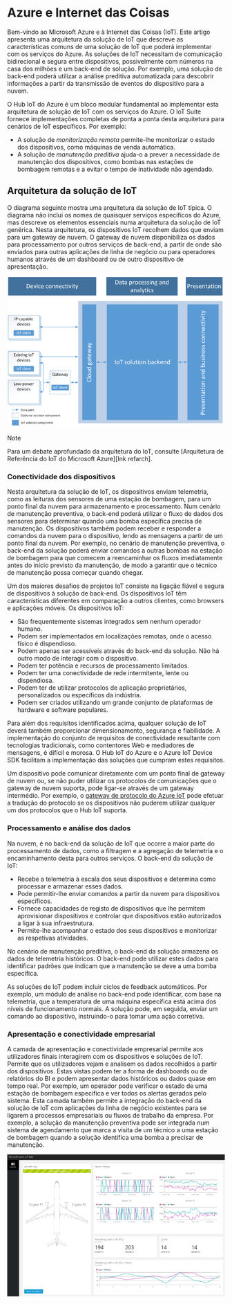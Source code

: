 
# <a name="azure-and-internet-of-things"></a>Azure e Internet das Coisas
Bem-vindo ao Microsoft Azure e à Internet das Coisas (IoT). Este artigo apresenta uma arquitetura da solução de IoT que descreve as características comuns de uma solução de IoT que poderá implementar com os serviços do Azure. As soluções de IoT necessitam de comunicação bidirecional e segura entre dispositivos, possivelmente com números na casa dos milhões e um back-end de solução. Por exemplo, uma solução de back-end poderá utilizar a análise preditiva automatizada para descobrir informações a partir da transmissão de eventos do dispositivo para a nuvem.

O Hub IoT do Azure é um bloco modular fundamental ao implementar esta arquitetura de solução de IoT com os serviços do Azure. O IoT Suite fornece implementações completas de ponta a ponta desta arquitetura para cenários de IoT específicos. Por exemplo: 

* A solução de *monitorização remota* permite-lhe monitorizar o estado dos dispositivos, como máquinas de venda automática. 
* A solução de *manutenção preditiva* ajuda-o a prever a necessidade de manutenção dos dispositivos, como bombas nas estações de bombagem remotas e a evitar o tempo de inatividade não agendado.

## <a name="iot-solution-architecture"></a>Arquitetura da solução de IoT
O diagrama seguinte mostra uma arquitetura da solução de IoT típica. O diagrama não inclui os nomes de quaisquer serviços específicos do Azure, mas descreve os elementos essenciais numa arquitetura da solução de IoT genérica. Nesta arquitetura, os dispositivos IoT recolhem dados que enviam para um gateway de nuvem. O gateway de nuvem disponibiliza os dados para processamento por outros serviços de back-end, a partir de onde são enviados para outras aplicações de linha de negócio ou para operadores humanos através de um dashboard ou de outro dispositivo de apresentação.

![Arquitetura da solução de IoT][img-solution-architecture]

> [!NOTE]
> Para um debate aprofundado da arquitetura do IoT, consulte [Arquitetura de Referência do IoT do Microsoft Azure][Ink refarch].
> 
> 

### <a name="device-connectivity"></a>Conectividade dos dispositivos
Nesta arquitetura da solução de IoT, os dispositivos enviam telemetria, como as leituras dos sensores de uma estação de bombagem, para um ponto final da nuvem para armazenamento e processamento. Num cenário de manutenção preventiva, o back-end poderá utilizar o fluxo de dados dos sensores para determinar quando uma bomba específica precisa de manutenção. Os dispositivos também podem receber e responder a comandos da nuvem para o dispositivo, lendo as mensagens a partir de um ponto final da nuvem. Por exemplo, no cenário de manutenção preventiva, o back-end da solução poderá enviar comandos a outras bombas na estação de bombagem para que comecem a reencaminhar os fluxos imediatamente antes do início previsto da manutenção, de modo a garantir que o técnico de manutenção possa começar quando chegar.

Um dos maiores desafios de projetos IoT consiste na ligação fiável e segura de dispositivos à solução de back-end. Os dispositivos IoT têm características diferentes em comparação a outros clientes, como browsers e aplicações móveis. Os dispositivos IoT:

* São frequentemente sistemas integrados sem nenhum operador humano.
* Podem ser implementados em localizações remotas, onde o acesso físico é dispendioso.
* Podem apenas ser acessíveis através do back-end da solução. Não há outro modo de interagir com o dispositivo.
* Podem ter potência e recursos de processamento limitados.
* Podem ter uma conectividade de rede intermitente, lente ou dispendiosa.
* Podem ter de utilizar protocolos de aplicação proprietários, personalizados ou específicos da indústria.
* Podem ser criados utilizando um grande conjunto de plataformas de hardware e software populares.

Para além dos requisitos identificados acima, qualquer solução de IoT deverá também proporcionar dimensionamento, segurança e fiabilidade. A implementação do conjunto de requisitos de conectividade resultante com tecnologias tradicionais, como contentores Web e mediadores de mensagens, é difícil e morosa. O Hub IoT do Azure e o Azure IoT Device SDK facilitam a implementação das soluções que cumpram estes requisitos.

Um dispositivo pode comunicar diretamente com um ponto final de gateway de nuvem ou, se não puder utilizar os protocolos de comunicações que o gateway de nuvem suporta, pode ligar-se através de um gateway intermédio. Por exemplo, o [gateway de protocolo do Azure IoT][lnk-protocol-gateway] pode efetuar a tradução do protocolo se os dispositivos não puderem utilizar qualquer um dos protocolos que o Hub IoT suporta.

### <a name="data-processing-and-analytics"></a>Processamento e análise dos dados
Na nuvem, é no back-end da solução de IoT que ocorre a maior parte do processamento de dados, como a filtragem e a agregação de telemetria e o encaminhamento desta para outros serviços. O back-end da solução de IoT:

* Recebe a telemetria à escala dos seus dispositivos e determina como processar e armazenar esses dados. 
* Pode permitir-lhe enviar comandos a partir da nuvem para dispositivos específicos.
* Fornece capacidades de registo de dispositivos que lhe permitem aprovisionar dispositivos e controlar que dispositivos estão autorizados a ligar à sua infraestrutura.
* Permite-lhe acompanhar o estado dos seus dispositivos e monitorizar as respetivas atividades.

No cenário de manutenção preditiva, o back-end da solução armazena os dados de telemetria históricos. O back-end pode utilizar estes dados para identificar padrões que indicam que a manutenção se deve a uma bomba específica.

As soluções de IoT podem incluir ciclos de feedback automáticos. Por exemplo, um módulo de análise no back-end pode identificar, com base na telemetria, que a temperatura de uma máquina específica está acima dos níveis de funcionamento normais. A solução pode, em seguida, enviar um comando ao dispositivo, instruindo-o para tomar uma ação corretiva.

### <a name="presentation-and-business-connectivity"></a>Apresentação e conectividade empresarial
A camada de apresentação e conectividade empresarial permite aos utilizadores finais interagirem com os dispositivos e soluções de IoT. Permite que os utilizadores vejam e analisem os dados recolhidos a partir dos dispositivos. Estas vistas podem ter a forma de dashboards ou de relatórios do BI e podem apresentar dados históricos ou dados quase em tempo real. Por exemplo, um operador pode verificar o estado de uma estação de bombagem específica e ver todos os alertas gerados pelo sistema. Esta camada também permite a integração do back-end da solução de IoT com aplicações da linha de negócio existentes para se ligarem a processos empresariais ou fluxos de trabalho da empresa. Por exemplo, a solução da manutenção preventiva pode ser integrada num sistema de agendamento que marca a visita de um técnico a uma estação de bombagem quando a solução identifica uma bomba a precisar de manutenção.

![Dashboard da solução de IoT][img-dashboard]

[img-solution-architecture]: ./media/iot-azure-and-iot/iot-reference-architecture.png
[img-dashboard]: ./media/iot-azure-and-iot/iot-suite.png

[lnk-machinelearning]: http://azure.microsoft.com/documentation/services/machine-learning/
[Azure IoT Suite]: http://azure.microsoft.com/solutions/iot
[lnk-protocol-gateway]:  ../articles/iot-hub/iot-hub-protocol-gateway.md
[lnk-refarch]: http://download.microsoft.com/download/A/4/D/A4DAD253-BC21-41D3-B9D9-87D2AE6F0719/Microsoft_Azure_IoT_Reference_Architecture.pdf


<!--HONumber=Nov16_HO2-->


